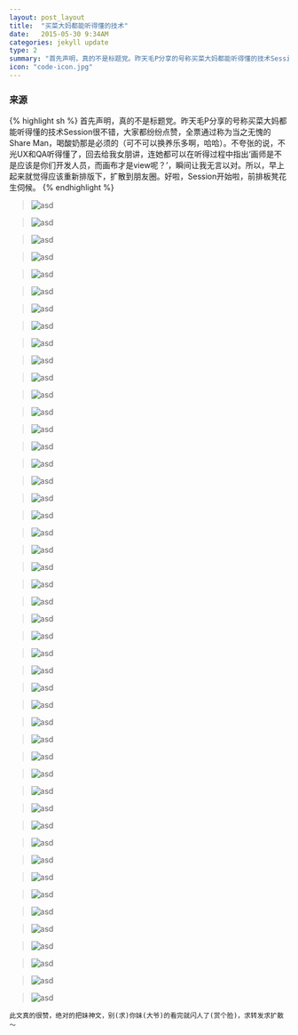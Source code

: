```yaml
---
layout: post_layout
title:  "买菜大妈都能听得懂的技术"
date:   2015-05-30 9:34AM
categories: jekyll update
type: 2
summary: "首先声明，真的不是标题党。昨天毛P分享的号称买菜大妈都能听得懂的技术Session很不错，大家都纷纷点赞，全票通过称为当之无愧的Share Man，喝酸奶那是必须的（可不可以换养乐多啊，哈哈）。不夸张的说，不光UX和QA听得懂了，回去给我女朋讲，连她都可以在听得过程中指出‘画师是不是应该是你们开发人员，而画布才是view呢？’，瞬间让我无言以对。所以，早上起来就觉得应该重新排版下，扩散到朋友圈。好啦，Session开始啦，前排板凳花生伺候。"
icon: "code-icon.jpg"
---
```

### 来源

{% highlight sh %}
首先声明，真的不是标题党。昨天毛P分享的号称买菜大妈都能听得懂的技术Session很不错，大家都纷纷点赞，全票通过称为当之无愧的Share Man，喝酸奶那是必须的（可不可以换养乐多啊，哈哈）。不夸张的说，不光UX和QA听得懂了，回去给我女朋讲，连她都可以在听得过程中指出‘画师是不是应该是你们开发人员，而画布才是view呢？’，瞬间让我无言以对。所以，早上起来就觉得应该重新排版下，扩散到朋友圈。好啦，Session开始啦，前排板凳花生伺候。
{% endhighlight %}

>![asd](/../img/买菜大妈都能听懂的技术session/买菜大妈都能听懂的技术session.001.jpg)

>![asd](/../img/买菜大妈都能听懂的技术session/买菜大妈都能听懂的技术session.002.jpg)

>![asd](/../img/买菜大妈都能听懂的技术session/买菜大妈都能听懂的技术session.003.jpg)

>![asd](/../img/买菜大妈都能听懂的技术session/买菜大妈都能听懂的技术session.004.jpg)

>![asd](/../img/买菜大妈都能听懂的技术session/买菜大妈都能听懂的技术session.005.jpg)

>![asd](/../img/买菜大妈都能听懂的技术session/买菜大妈都能听懂的技术session.006.jpg)

>![asd](/../img/买菜大妈都能听懂的技术session/买菜大妈都能听懂的技术session.007.jpg)

>![asd](/../img/买菜大妈都能听懂的技术session/买菜大妈都能听懂的技术session.008.jpg)

>![asd](/../img/买菜大妈都能听懂的技术session/买菜大妈都能听懂的技术session.009.jpg)

>![asd](/../img/买菜大妈都能听懂的技术session/买菜大妈都能听懂的技术session.010.jpg)

>![asd](/../img/买菜大妈都能听懂的技术session/买菜大妈都能听懂的技术session.011.jpg)

>![asd](/../img/买菜大妈都能听懂的技术session/买菜大妈都能听懂的技术session.012.jpg)

>![asd](/../img/买菜大妈都能听懂的技术session/买菜大妈都能听懂的技术session.013.jpg)

>![asd](/../img/买菜大妈都能听懂的技术session/买菜大妈都能听懂的技术session.014.jpg)

>![asd](/../img/买菜大妈都能听懂的技术session/买菜大妈都能听懂的技术session.015.jpg)

>![asd](/../img/买菜大妈都能听懂的技术session/买菜大妈都能听懂的技术session.016.jpg)

>![asd](/../img/买菜大妈都能听懂的技术session/买菜大妈都能听懂的技术session.017.jpg)

>![asd](/../img/买菜大妈都能听懂的技术session/买菜大妈都能听懂的技术session.018.jpg)

>![asd](/../img/买菜大妈都能听懂的技术session/买菜大妈都能听懂的技术session.019.jpg)

>![asd](/../img/买菜大妈都能听懂的技术session/买菜大妈都能听懂的技术session.020.jpg)

>![asd](/../img/买菜大妈都能听懂的技术session/买菜大妈都能听懂的技术session.021.jpg)

>![asd](/../img/买菜大妈都能听懂的技术session/买菜大妈都能听懂的技术session.022.jpg)

>![asd](/../img/买菜大妈都能听懂的技术session/买菜大妈都能听懂的技术session.023.jpg)

>![asd](/../img/买菜大妈都能听懂的技术session/买菜大妈都能听懂的技术session.024.jpg)

>![asd](/../img/买菜大妈都能听懂的技术session/买菜大妈都能听懂的技术session.025.jpg)

>![asd](/../img/买菜大妈都能听懂的技术session/买菜大妈都能听懂的技术session.026.jpg)

>![asd](/../img/买菜大妈都能听懂的技术session/买菜大妈都能听懂的技术session.027.jpg)

>![asd](/../img/买菜大妈都能听懂的技术session/买菜大妈都能听懂的技术session.028.jpg)

>![asd](/../img/买菜大妈都能听懂的技术session/买菜大妈都能听懂的技术session.029.jpg)

>![asd](/../img/买菜大妈都能听懂的技术session/买菜大妈都能听懂的技术session.030.jpg)

>![asd](/../img/买菜大妈都能听懂的技术session/买菜大妈都能听懂的技术session.031.jpg)

>![asd](/../img/买菜大妈都能听懂的技术session/买菜大妈都能听懂的技术session.032.jpg)

>![asd](/../img/买菜大妈都能听懂的技术session/买菜大妈都能听懂的技术session.033.jpg)

>![asd](/../img/买菜大妈都能听懂的技术session/买菜大妈都能听懂的技术session.034.jpg)

>![asd](/../img/买菜大妈都能听懂的技术session/买菜大妈都能听懂的技术session.035.jpg)

>![asd](/../img/买菜大妈都能听懂的技术session/买菜大妈都能听懂的技术session.036.jpg)

>![asd](/../img/买菜大妈都能听懂的技术session/买菜大妈都能听懂的技术session.037.jpg)

>![asd](/../img/买菜大妈都能听懂的技术session/买菜大妈都能听懂的技术session.038.jpg)

>![asd](/../img/买菜大妈都能听懂的技术session/买菜大妈都能听懂的技术session.039.jpg)

>![asd](/../img/买菜大妈都能听懂的技术session/买菜大妈都能听懂的技术session.040.jpg)

>![asd](/../img/买菜大妈都能听懂的技术session/买菜大妈都能听懂的技术session.041.jpg)

>![asd](/../img/买菜大妈都能听懂的技术session/买菜大妈都能听懂的技术session.042.jpg)

>![asd](/../img/买菜大妈都能听懂的技术session/买菜大妈都能听懂的技术session.043.jpg)

>![asd](/../img/买菜大妈都能听懂的技术session/买菜大妈都能听懂的技术session.044.jpg)

>![asd](/../img/买菜大妈都能听懂的技术session/买菜大妈都能听懂的技术session.045.jpg)

>![asd](/../img/买菜大妈都能听懂的技术session/买菜大妈都能听懂的技术session.046.jpg)

>![asd](/../img/买菜大妈都能听懂的技术session/买菜大妈都能听懂的技术session.047.jpg)

`此文真的很赞，绝对的把妹神文，别(求)你妹(大爷)的看完就闪人了(赏个脸)，求转发求扩散～` 










